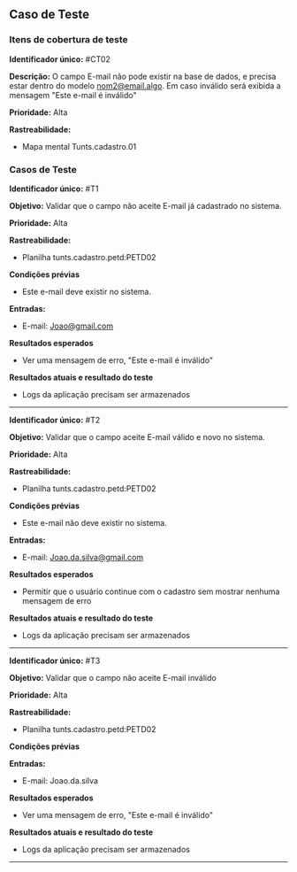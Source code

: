 ## Caso de Teste
### Itens de cobertura de teste
   **Identificador único:** #CT02

   **Descrição:** O campo E-mail não pode existir na base de dados, e precisa estar dentro do modelo nom2@email.algo. Em caso inválido será exibida a mensagem "Este e-mail é inválido"	

   **Prioridade:** Alta

   **Rastreabilidade:**
- Mapa mental Tunts.cadastro.01

### Casos de Teste

**Identificador único:** #T1

**Objetivo:** Validar que o campo não aceite E-mail já cadastrado no sistema. 

**Prioridade:** Alta

**Rastreabilidade:** 
- Planilha tunts.cadastro.petd:PETD02

**Condições prévias**
- Este e-mail deve existir no sistema.

**Entradas:**
- E-mail: Joao@gmail.com

**Resultados esperados**
- Ver uma mensagem de erro, "Este e-mail é inválido"

**Resultados atuais e resultado do teste**
- Logs da aplicação precisam ser armazenados

- - -

**Identificador único:** #T2

**Objetivo:** Validar que o campo aceite E-mail válido e novo no sistema. 

**Prioridade:** Alta

**Rastreabilidade:** 
- Planilha tunts.cadastro.petd:PETD02

**Condições prévias**
- Este e-mail não deve existir no sistema.

**Entradas:**
- E-mail: Joao.da.silva@gmail.com

**Resultados esperados**
- Permitir que o usuário continue com o cadastro sem mostrar nenhuma mensagem de erro

**Resultados atuais e resultado do teste**
- Logs da aplicação precisam ser armazenados

- - -

**Identificador único:** #T3

**Objetivo:** Validar que o campo não aceite E-mail inválido 

**Prioridade:** Alta

**Rastreabilidade:** 
- Planilha tunts.cadastro.petd:PETD02

**Condições prévias**

**Entradas:**
- E-mail: Joao.da.silva

**Resultados esperados**
- Ver uma mensagem de erro, "Este e-mail é inválido"

**Resultados atuais e resultado do teste**
- Logs da aplicação precisam ser armazenados

- - -